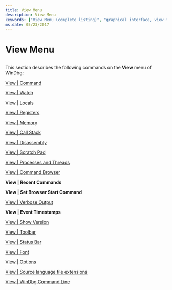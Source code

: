 ```yaml
---
title: View Menu
description: View Menu
keywords: ["View Menu (complete listing)", "graphical interface, view menu"]
ms.date: 05/23/2017
---
```


# View Menu


## <span id="ddk_view_menu_dbg"></span><span id="DDK_VIEW_MENU_DBG"></span>


This section describes the following commands on the **View** menu of WinDbg:

[View | Command](view---command.md)

[View | Watch](view---watch.md)

[View | Locals](view---locals.md)

[View | Registers](view---registers.md)

[View | Memory](view---memory.md)

[View | Call Stack](view---call-stack.md)

[View | Disassembly](view---disassembly.md)

[View | Scratch Pad](view---scratch-pad.md)

[View | Processes and Threads](view---processes-and-threads.md)

[View | Command Browser](view---command-browser.md)

**View | Recent Commands**

**View | Set Browser Start Command**

[View | Verbose Output](view---verbose-output.md)

**View | Event Timestamps**

[View | Show Version](view---show-version.md)

[View | Toolbar](view---toolbar.md)

[View | Status Bar](view---status-bar.md)

[View | Font](view---font.md)

[View | Options](view---options.md)

[View | Source language file extensions](view---source-language-file-extensions.md)

[View | WinDbg Command Line](view---windbg-command-line.md)

 

 





